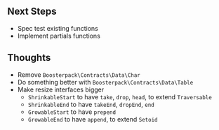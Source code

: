 

## Next Steps
* Spec test existing functions
* Implement partials functions


## Thoughts
* Remove `Boosterpack\Contracts\Data\Char`
* Do something better with `Boosterpack\Contracts\Data\Table`
* Make resize interfaces bigger
    * `ShrinkableStart` to have `take`, `drop`, `head`, to extend `Traversable`
    * `ShrinkableEnd` to have `takeEnd`, `dropEnd`, `end`
    * `GrowableStart` to have `prepend`
    * `GrowableEnd` to have `append`, to extend `Setoid`